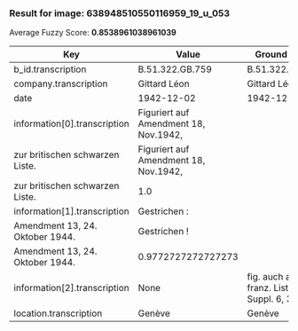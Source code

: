 ### Result for image: 638948510550116959_19_u_053
Average Fuzzy Score: **0.8538961038961039**
<small>

| Key | Value | Ground Truth | Score |
| --- | --- | --- | --- |
| b_id.transcription | B.51.322.GB.759 | B.51.322.GB.759 | 1.0 |
| company.transcription | Gittard Léon | Gittard Léon | 1.0 |
| date | 1942-12-02 | 1942-12-02 | 1.0 |
| information[0].transcription | Figuriert auf Amendment 18, Nov.1942,
zur britischen schwarzen Liste. | Figuriert auf Amendment 18, Nov.1942,
zur britischen schwarzen Liste. | 1.0 |
| information[1].transcription | Gestrichen :
Amendment 13, 24. Oktober 1944. | Gestrichen !
Amendment 13, 24. Oktober 1944. | 0.9772727272727273 |
| information[2].transcription | None | fig. auch auf franz. Liste Suppl. 6, 31.8.45 | 0.0 |
| location.transcription | Genève | Genève | 1.0 |

</small>
